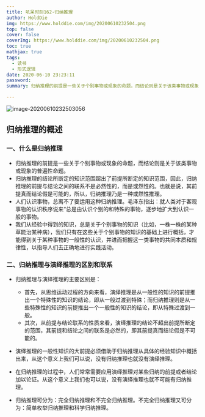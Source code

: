```yaml
---
title: 吼呆时刻162-归纳推理
author: HoldDie
img: https://www.holddie.com/img/20200610232504.png
top: false
cover: false
coverImg: https://www.holddie.com/img/20200610232504.png
toc: true
mathjax: true
tags:
  - 读书
  - 形式逻辑
date: 2020-06-10 23:23:11
password:
summary: 归纳推理的前提是一些关于个别事物或现象的命题，而结论则是关于该类事物或现象的普遍性命题。

---
```


![image-20200610232503056](https://www.holddie.com/img/20200610232504.png)

## 归纳推理的概述

### 一、什么是归纳推理

- 归纳推理的前提是一些关于个别事物或现象的命题，而结论则是关于该类事物或现象的普遍性命题。
- 归纳推理的结论所断定的知识范围超出了前提所断定的知识范围，因此，归纳推理的前提与结论之间的联系不是必然性的，而是或然性的。也就是说，其前提真而结论假是可能的，所以，归纳推理乃是一种或然性推理。
- 人们认识事物，总离不了要运用这种归纳推理。毛泽东指出：就人类对于客观事物的认识秩序说来“总是由认识个别的和特殊的事物，逐步地扩大到认识一般的事物。
- 我们从经验中得到的知识，总是关于个别事物的知识（比如，一株一株的某种草能治某种病），我们只有在这些关于个别事物的知识的基础上进行概括，才能得到关于某种事物的一般性的认识，并进而把握这一类事物的共同本质和规律性，以指导人们去正确地进行实践活动。

### 二、归纳推理与演绎推理的区别和联系

- 归纳推理与演绎推理的主要区别是：

	- 首先，从思维运动过程的方向来看，演绎推理是从一般性的知识的前提推出一个特殊性的知识的结论，即从一般过渡到特殊；而归纳推理则是从一些特殊性的知识的前提推出一个一般性的知识的结论，即从特殊过渡到一般。
	- 其次，从前提与结论联系的性质来看，演绎推理的结论不超出前提所断定的范围，其前提和结论之间的联系是必然的，即其前提真而结论假是不可能的。

- 演绎推理的一般性知识的大前提必须借助于归纳推理从具体的经验知识中概括出来，从这个意义上我们可以说，没有归纳推理也就没有演绎推理。
- 在归纳推理的过程中，人们常常需要应用演绎推理对某些归纳的前提或者结论加以论证。从这个意义上我们也可以说，没有演绎推理也就不可能有归纳推理。
- 归纳推理可分为：完全归纳推理和不完全归纳推理。不完全归纳推理又可分为：简单枚举归纳推理和科学归纳推理。